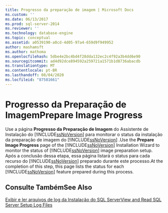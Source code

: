 ```yaml
---
title: Progresso da preparação de imagem | Microsoft Docs
ms.custom: ''
ms.date: 06/13/2017
ms.prod: sql-server-2014
ms.reviewer: ''
ms.technology: database-engine
ms.topic: conceptual
ms.assetid: a0539190-a0cd-4d05-97a4-659d9f949952
author: mashamsft
ms.author: mathoma
ms.openlocfilehash: 5dbe4e2bc4bd4f28dda132ec2c4f92a3b4dd6e90
ms.sourcegitcommit: ad4d92dce894592a259721a1571b1d8736abacdb
ms.translationtype: MT
ms.contentlocale: pt-BR
ms.lasthandoff: 08/04/2020
ms.locfileid: "87581661"
---
```

# <a name="prepare-image-progress"></a><span data-ttu-id="09653-102">Progresso da Preparação de Imagem</span><span class="sxs-lookup"><span data-stu-id="09653-102">Prepare Image Progress</span></span>
  <span data-ttu-id="09653-103">Use a página **Progresso da Preparação de Imagem** do Assistente de Instalação do [!INCLUDE[ssNoVersion](../../includes/ssnoversion-md.md)] para monitorar o status da instalação da preparação de imagem do [!INCLUDE[ssNoVersion](../../includes/ssnoversion-md.md)] .</span><span class="sxs-lookup"><span data-stu-id="09653-103">Use the **Prepare Image Progress** page of the [!INCLUDE[ssNoVersion](../../includes/ssnoversion-md.md)] Installation Wizard to monitor the status of [!INCLUDE[ssNoVersion](../../includes/ssnoversion-md.md)] image preparation setup.</span></span> <span data-ttu-id="09653-104">Após a conclusão dessa etapa, essa página listará o status para cada recurso do [!INCLUDE[ssNoVersion](../../includes/ssnoversion-md.md)] preparado durante este processo.</span><span class="sxs-lookup"><span data-stu-id="09653-104">At the completion of this step, this page lists the status for each [!INCLUDE[ssNoVersion](../../includes/ssnoversion-md.md)] feature prepared during this process.</span></span>  
  
## <a name="see-also"></a><span data-ttu-id="09653-105">Consulte Também</span><span class="sxs-lookup"><span data-stu-id="09653-105">See Also</span></span>  
 [<span data-ttu-id="09653-106">Exibir e ler arquivos de log da Instalação do SQL Server</span><span class="sxs-lookup"><span data-stu-id="09653-106">View and Read SQL Server Setup Log Files</span></span>](../../database-engine/install-windows/view-and-read-sql-server-setup-log-files.md)  
  
  
